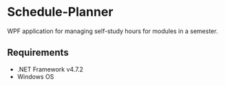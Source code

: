 # Schedule-Planner
WPF application for managing self-study hours for modules in a semester.

## Requirements
  - .NET Framework v4.7.2
  - Windows OS
